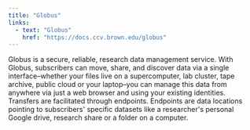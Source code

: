 ```yaml
---
title: "Globus"
links: 
  - text: "Globus"
    href: "https://docs.ccv.brown.edu/globus"
---
```


Globus is a secure, reliable, research data management service. With Globus, subscribers can move, share, and discover data via a single interface–whether your files live on a supercomputer, lab cluster, tape archive, public cloud or your laptop–you can manage this data from anywhere via just a web browser and using your existing identities. Transfers are facilitated through endpoints. Endpoints are data locations pointing to subscribers' specific datasets like a researcher's personal Google drive, research share or a folder on a computer.